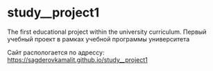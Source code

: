 # study__project1
The first educational project within the university curriculum. Первый учебный проект в рамках учебной программы университета


Сайт распологается по адрессу:  https://sagderovkamalit.github.io/study__project1
